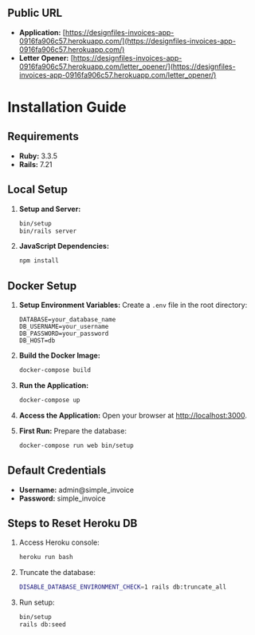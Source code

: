 ## Public URL

- **Application:** [https://designfiles-invoices-app-0916fa906c57.herokuapp.com/](https://designfiles-invoices-app-0916fa906c57.herokuapp.com/)
- **Letter Opener:** [https://designfiles-invoices-app-0916fa906c57.herokuapp.com/letter_opener/](https://designfiles-invoices-app-0916fa906c57.herokuapp.com/letter_opener/)

# Installation Guide

## Requirements

- **Ruby:** 3.3.5
- **Rails:** 7.21

## Local Setup

1. **Setup and Server:**
    ```bash
    bin/setup
    bin/rails server
    ```

2. **JavaScript Dependencies:**
    ```bash
    npm install
    ```

## Docker Setup

1. **Setup Environment Variables:** Create a `.env` file in the root directory:
    ```env
    DATABASE=your_database_name
    DB_USERNAME=your_username
    DB_PASSWORD=your_password
    DB_HOST=db
    ```

2. **Build the Docker Image:**
    ```bash
    docker-compose build
    ```

3. **Run the Application:**
    ```bash
    docker-compose up
    ```

4. **Access the Application:** Open your browser at [http://localhost:3000](http://localhost:3000).

5. **First Run:** Prepare the database:
    ```bash
    docker-compose run web bin/setup
    ```

## Default Credentials

- **Username:** admin@simple_invoice
- **Password:** simple_invoice

## Steps to Reset Heroku DB

1. Access Heroku console:
    ```bash
    heroku run bash
    ```

2. Truncate the database:
    ```bash
    DISABLE_DATABASE_ENVIRONMENT_CHECK=1 rails db:truncate_all
    ```

3. Run setup:
    ```bash
    bin/setup
    rails db:seed
    ```